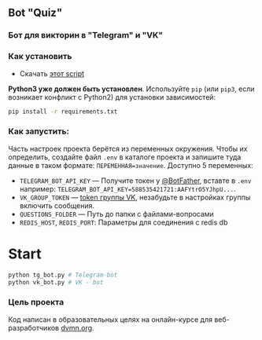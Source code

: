 ## Bot "Quiz"

### Бот для викторин в "Telegram" и "VK"


 
### Как установить


* Скачать [этот script](https://github.com/miazigoo/quiz-bot.git)

**Python3 уже должен быть установлен**. 
Используйте `pip` (или `pip3`, если возникает конфликт с Python2) для установки зависимостей:
```sh
pip install -r requirements.txt
```

### Как запустить:

Часть настроек проекта берётся из переменных окружения. 
Чтобы их определить, создайте файл `.env` в каталоге проекта и запишите туда данные в таком формате: `ПЕРЕМЕННАЯ=значение`.
Доступно 5 переменных:

 
- `TELEGRAM_BOT_API_KEY` — Получите токен у [@BotFather](https://t.me/BotFather), вставте в `.env` например: `TELEGRAM_BOT_API_KEY=588535421721:AAFYtrO5YJhpU...`.
- `VK_GROUP_TOKEN` — [token группы VK](https://vk.com/groups?tab=admin), незабудьте в настройках группы включить сообщения.
- `QUESTIONS_FOLDER` — Путь до папки с файлами-вопросами
- `REDIS_HOST`, `REDIS_PORT`: Параметры для соединения с  redis db

# Start

```sh
python tg_bot.py # Telegram-bot
python vk_bot.py # VK - bot
```

### Цель проекта

Код написан в образовательных целях на онлайн-курсе для веб-разработчиков [dvmn.org](https://dvmn.org/).
